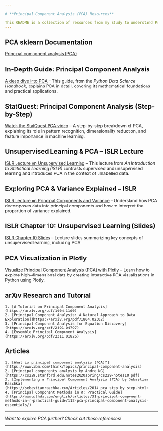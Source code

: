 ```yaml
---

# **Principal Component Analysis (PCA) Resources**  

This README is a collection of resources from my study to understand Principal Component Analysis (PCA). It includes high-quality references for learning and applying PCA in data science and machine learning. Whether you're a beginner or an advanced practitioner, these materials will help you visualize, implement, and interpret PCA effectively.
---
```


## **PCA sklearn Documentation**
[Principal component analysis (PCA)](https://scikit-learn.org/stable/modules/generated/sklearn.decomposition.PCA.html)

## **In-Depth Guide: Principal Component Analysis**  
[A deep dive into PCA](https://github.com/jakevdp/PythonDataScienceHandbook/blob/master/notebooks/05.09-Principal-Component-Analysis.ipynb) – This guide, from the *Python Data Science Handbook*, explains PCA in detail, covering its mathematical foundations and practical applications.  

## **StatQuest: Principal Component Analysis (Step-by-Step)**  
[Watch the StatQuest PCA video](https://www.youtube.com/watch?v=FgakZw6K1QQ&ab_channel=StatQuestwithJoshStarmer) – A step-by-step breakdown of PCA, explaining its role in pattern recognition, dimensionality reduction, and feature importance in machine learning.  

## **Unsupervised Learning & PCA – ISLR Lecture**  
[ISLR Lecture on Unsupervised Learning](https://www.youtube.com/watch?v=WIMgMBYqhKE&ab_channel=DataScienceAnalytics) – This lecture from *An Introduction to Statistical Learning (ISLR)* contrasts supervised and unsupervised learning and introduces PCA in the context of unlabelled data.  

## **Exploring PCA & Variance Explained – ISLR**  
[ISLR Lecture on Principal Components and Variance](https://www.youtube.com/watch?v=zMfomUERNww&ab_channel=DataScienceAnalytics) – Understand how PCA decomposes data into principal components and how to interpret the proportion of variance explained.  

## **ISLR Chapter 10: Unsupervised Learning (Slides)**  
[ISLR Chapter 10 Slides](https://hastie.su.domains/MOOC-Slides/unsupervised.pdf) – Lecture slides summarizing key concepts of unsupervised learning, including PCA.  

## **PCA Visualization in Plotly**  
[Visualize Principal Component Analysis (PCA) with Plotly](https://plotly.com/python/pca-visualization/) – Learn how to explore high-dimensional data by creating interactive PCA visualizations in Python using Plotly.  

## **arXiv Research and Tutorial**
    1. [A Tutorial on Principal Component Analysis](https://arxiv.org/pdf/1404.1100)
    2. [Principal Component Analysis: A Natural Approach to Data Exploration](https://arxiv.org/pdf/1804.02502)
    3. [Principal Component Analysis for Equation Discovery](https://arxiv.org/pdf/2401.04797)
    4. [Ensemble Principal Component Analysis](https://arxiv.org/pdf/2311.01826)

## **Articles**
    1. [What is principal component analysis (PCA)?](https://www.ibm.com/think/topics/principal-component-analysis)
    2. [Principal components analysis by Andre NG](https://cs229.stanford.edu/notes2020spring/cs229-notes10.pdf)
    3. [Implementing a Principal Component Analysis (PCA) by Sebastian Raschka](https://sebastianraschka.com/Articles/2014_pca_step_by_step.html)
    4. [Principal Component Methods in R: Practical Guide](https://www.sthda.com/english/articles/31-principal-component-methods-in-r-practical-guide/112-pca-principal-component-analysis-essentials/)
---

*Want to explore PCA further? Check out these references!*

---

